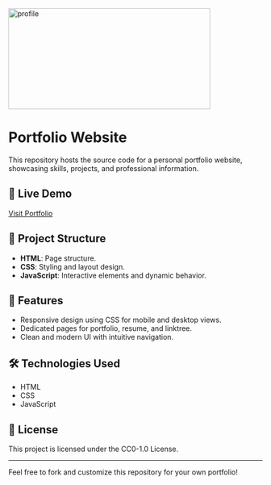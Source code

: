<img src="https://socialify.git.ci/anuragaryanyt/profile/image?description=1&font=Raleway&forks=1&language=1&name=1&owner=1&pattern=Brick%20Wall&stargazers=1&theme=Light" alt="profile" width="400" height="200" />

# Portfolio Website

This repository hosts the source code for a personal portfolio website, showcasing skills, projects, and professional information.

## 🌟 Live Demo
[Visit Portfolio](https://rajaryan.netlify.app/)

## 📂 Project Structure
- **HTML**: Page structure.
- **CSS**: Styling and layout design.
- **JavaScript**: Interactive elements and dynamic behavior.

## 🚀 Features
- Responsive design using CSS for mobile and desktop views.
- Dedicated pages for portfolio, resume, and linktree.
- Clean and modern UI with intuitive navigation.

## 🛠️ Technologies Used
- HTML
- CSS
- JavaScript

## 📜 License
This project is licensed under the CC0-1.0 License.

---

Feel free to fork and customize this repository for your own portfolio!
